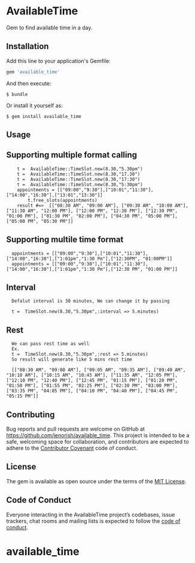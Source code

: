 # AvailableTime

Gem to find available time in a day.

## Installation

Add this line to your application's Gemfile:

```ruby
gem 'available_time'
```

And then execute:

    $ bundle

Or install it yourself as:

    $ gem install available_time

## Usage

 ## Supporting multiple format calling
	    t =  AvailableTime::TimeSlot.new(8.30,"5.30pm")
	    t =  AvailableTime::TimeSlot.new(8.30,"17.30")
	    t =  AvailableTime::TimeSlot.new(8.30,"17:30")
	    t =  AvailableTime::TimeSlot.new(8.30,"5:30pm")
	    appointments = [["09:00","9:30"],["10:01","11:30"],["14:00","16:30"],["13:01","13:30"]]
            t.free_slots(appointments)
	    result #=>  [["08:30 AM", "09:00 AM"], ["09:30 AM", "10:00 AM"], ["11:30 AM", "12:00 PM"], ["12:00 PM", "12:30 PM"], ["12:30 PM", "01:00 PM"], ["01:30 PM", "02:00 PM"], ["04:30 PM", "05:00 PM"], ["05:00 PM", "05:30 PM"]]
	  
 ## Supporting multile time format

	  appointments = [["09:00","9:30"],["10:01","11:30"],["14:00","16:30"],["1:01pm","1:30 Pm"],["12:30PM", "01:00PM"]]
	  appointments = [["09:00","9:30"],["10:01","11:30"],["14:00","16:30"],["1:01pm","1:30 Pm"],["12:30 PM", "01:00 PM"]]	
## Interval
      Defalut interval is 30 minutes, We can change it by passing 

      t =  TimeSlot.new(8.30,"5.30pm",:interval => 5.minutes)

## Rest
	  We can pass rest time as well 
	  Ex.
	  t =  TimeSlot.new(8.30,"5.30pm",:rest => 5.minutes)
	  So result will generate like 5 mins rest time

 	  [["08:30 AM", "09:00 AM"], ["09:05 AM", "09:35 AM"], ["09:40 AM", "10:10 AM"], ["10:15 AM", "10:45 AM"], ["11:35 AM", "12:05 PM"], ["12:10 PM", "12:40 PM"], ["12:45 PM", "01:15 PM"], ["01:20 PM", "01:50 PM"], ["01:55 PM", "02:25 PM"], ["02:30 PM", "03:00 PM"], ["03:35 PM", "04:05 PM"], ["04:10 PM", "04:40 PM"], ["04:45 PM", "05:15 PM"]]

## Contributing

Bug reports and pull requests are welcome on GitHub at https://github.com/jenorish/available_time. This project is intended to be a safe, welcoming space for collaboration, and contributors are expected to adhere to the [Contributor Covenant](http://contributor-covenant.org) code of conduct.

## License

The gem is available as open source under the terms of the [MIT License](https://opensource.org/licenses/MIT).

## Code of Conduct

Everyone interacting in the AvailableTime project’s codebases, issue trackers, chat rooms and mailing lists is expected to follow the [code of conduct](https://github.com/[USERNAME]/available_time/blob/master/CODE_OF_CONDUCT.md).

# available_time

